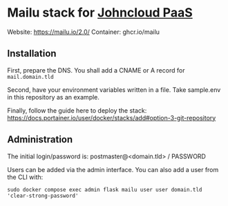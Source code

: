 # Mailu stack for [Johncloud PaaS](https://github.com/johncloud-paas)

Website: https://mailu.io/2.0/
Container: ghcr.io/mailu

## Installation

First, prepare the DNS. You shall add a CNAME or A record for `mail.domain.tld`

Second, have your environment variables written in a file. Take sample.env in this repository as an example.

Finally, follow the guide here to deploy the stack: https://docs.portainer.io/user/docker/stacks/add#option-3-git-repository

## Administration

The initial login/password is: postmaster@<domain.tld> / PASSWORD

Users can be added via the admin interface. You can also add a user from the CLI with:

    sudo docker compose exec admin flask mailu user user domain.tld 'clear-strong-password'
